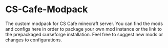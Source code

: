 # CS-Cafe-Modpack
The custom modpack for CS Cafe minecraft server. You can find the mods and configs here in order to package your own mod instance or the link to the prepackaged curseforge installation. Feel free to suggest new mods or changes to configurations.
